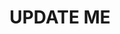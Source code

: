 ---
guid: "A819DBD3-DC3C-495F-B86C-542DBCB3508A"
title: UPDATE ME
description: UPDATE ME
pubDate: "Tue, 17 Oct 2023 18:00:00 -0400"
itunes-explicit: "no"
itunes-episode: 98
itunes-episodeType: full

# More info
youtube-full: UPDATE ME
discussion: UPDATE ME

# Timeline
timeline:
  - seconds: 0
    title: Intro

# File information
enclosure-url: "https://media.phor.net/csh/2023-10-17-episode-98.m4a"
enclosure-length: UPDATE ME
enclosure-type: "audio/x-m4a"
itunes-duration: UPDATE ME

# CSH information
badges:
  - type: stayed-to-end
    recipient: fulldecent
  - type: stayed-to-end
    recipient: dtedesco1
---